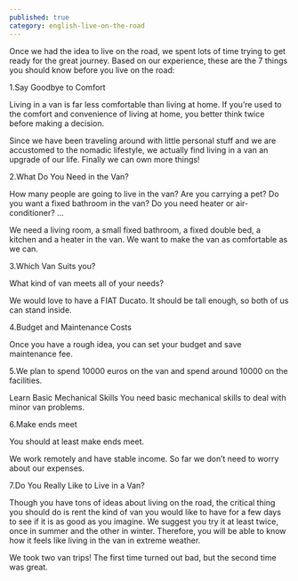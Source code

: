 ```yaml
---
published: true
category: english-live-on-the-road
---
```

Once we had the idea to live on the road, we spent lots of time trying to get ready for the great journey. Based on our experience, these are the 7 things you should know before you live on the road:
 
1.Say Goodbye to Comfort

Living in a van is far less comfortable than living at home. If you’re used to the comfort and convenience of living at home, you better think twice before making a decision.

Since we have been traveling around with little personal stuff and we are accustomed to the nomadic lifestyle, we actually find living in a van an upgrade of our life. Finally we can own more things! 

2.What Do You Need in the Van?

How many people are going to live in the van? Are you carrying a pet?
Do you want a fixed bathroom in the van?  Do you need heater or air-conditioner? ...

We need a living room, a small fixed bathroom, a fixed double bed, a kitchen and a heater in the van. We want to make the van as comfortable as we can. 

3.Which Van Suits you? 

What kind of van meets all of your needs? 

We would love to have a FIAT Ducato. It should be tall enough, so both of us can stand inside.

4.Budget and Maintenance Costs

Once you have a rough idea, you can set your budget and save maintenance fee. 

5.We plan to spend 10000 euros on the van and spend around 10000 on the facilities.

Learn Basic Mechanical Skills
You need basic mechanical skills to deal with minor van problems.

6.Make ends meet

You should at least make ends meet. 

We work remotely and have stable income. So far we don’t need to worry about our expenses.

7.Do You Really Like to Live in a Van?

Though you have tons of ideas about living on the road, the critical thing you should do is rent the kind of van you would like to have for a few days to see if it is as good as you imagine. We suggest you try it at least twice, once in summer and the other in winter. Therefore, you will be able to know how it feels like living in the van in extreme weather.

We took two van trips! The first time turned out bad, but the second time was great.
